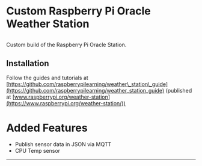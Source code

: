 # Custom Raspberry Pi Oracle Weather Station

##

Custom build of the Raspberry Pi Oracle Station. 

## Installation

Follow the guides and tutorials at [https://github.com/raspberrypilearning/weather\_station\_guide](https://github.com/raspberrypilearning/weather_station_guide) (published at [www.raspberrypi.org/weather-station](https://www.raspberrypi.org/weather-station/))

# Added Features

* Publish sensor data in JSON via MQTT
* CPU Temp sensor

----------
